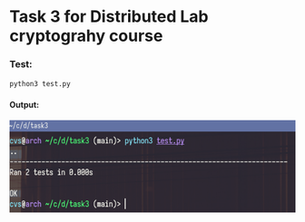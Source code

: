 # Task 3 for Distributed Lab cryptograhy course
### Test:
```sh
python3 test.py
```
#### Output:
![Screenshot](1.png)
